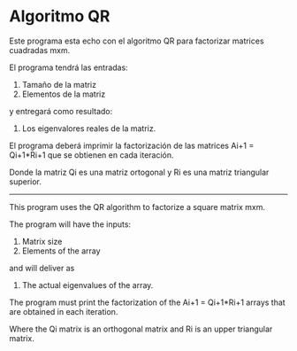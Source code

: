 # Algoritmo QR

Este programa esta echo con el algoritmo QR para factorizar matrices cuadradas mxm.

El programa tendrá las entradas:

  1. Tamaño de la matriz
  2. Elementos de la matriz

y entregará como resultado:

  1. Los eigenvalores reales de la matriz.

El programa deberá imprimir la factorización de las matrices Ai+1 = Qi+1*Ri+1 que se obtienen en cada iteración.

Donde la matriz Qi es una matriz ortogonal y Ri es una matriz triangular superior.

-----------------------------------------------------------------------------------------------------------------------------------------------------------------------------------

This program uses the QR algorithm to factorize a square matrix mxm.

The program will have the inputs:

  1. Matrix size
  2. Elements of the array

and will deliver as

  1. The actual eigenvalues of the array.

The program must print the factorization of the Ai+1 = Qi+1*Ri+1 arrays that are obtained in each iteration.

Where the Qi matrix is an orthogonal matrix and Ri is an upper triangular matrix.
